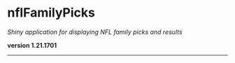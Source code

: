 # nflFamilyPicks

*Shiny application for displaying NFL family picks and results*

**version 1.21.1701**

----------
